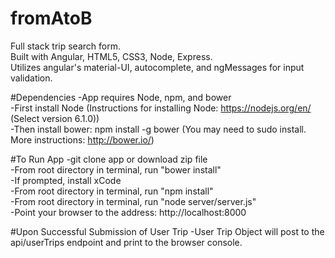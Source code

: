# fromAtoB
Full stack trip search form. <br />
Built with Angular, HTML5, CSS3, Node, Express. <br />
Utilizes angular's material-UI, autocomplete, and ngMessages for input validation. <br />

#Dependencies
-App requires Node, npm, and bower <br />
-First install Node (Instructions for installing Node: https://nodejs.org/en/ (Select version 6.1.0))<br />
-Then install bower: npm install -g bower (You may need to sudo install. More instructions: http://bower.io/) <br />

#To Run App
-git clone app or download zip file <br />
-From root directory in terminal, run "bower install" <br />
-If prompted, install xCode <br />
-From root directory in terminal, run "npm install" <br />
-From root directory in terminal, run "node server/server.js" <br />
-Point your browser to the address: http://localhost:8000 <br />

#Upon Successful Submission of User Trip
-User Trip Object will post to the api/userTrips endpoint and print to the browser console.

